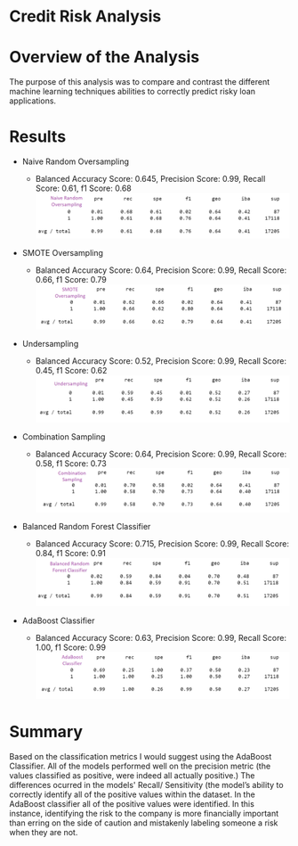 # Credit Risk Analysis

# Overview of the Analysis
 The purpose of this analysis was to compare and contrast the different machine learning techniques  abilities to correctly predict risky loan applications.

# Results 
- Naive Random Oversampling 
    - Balanced Accuracy Score: 0.645, Precision Score: 0.99, Recall Score: 0.61, f1 Score: 0.68 <br>
![Naive Random Oversampling ](https://github.com/K10Huff/Credit_Risk_Analysis/blob/0926c02aea02e3ab7db282bb39e784c0f886dddc/Images/01%20Naive%20Random%20Oversampling.png)

- SMOTE Oversampling 
    -	Balanced Accuracy Score: 0.64, Precision Score: 0.99, Recall Score: 0.66, f1 Score: 0.79 <br>
![SMOTE Oversampling](https://github.com/K10Huff/Credit_Risk_Analysis/blob/0926c02aea02e3ab7db282bb39e784c0f886dddc/Images/02%20SMOTE%20Oversampling.png)

- Undersampling 
    -	Balanced Accuracy Score: 0.52, Precision Score: 0.99, Recall Score: 0.45, f1 Score: 0.62 <br>
![Undersampling](https://github.com/K10Huff/Credit_Risk_Analysis/blob/0926c02aea02e3ab7db282bb39e784c0f886dddc/Images/03%20Undersampling.png)

- Combination Sampling 
    -	Balanced Accuracy Score: 0.64, Precision Score: 0.99, Recall Score: 0.58, f1 Score: 0.73 <br>
![Combination Sampling](https://github.com/K10Huff/Credit_Risk_Analysis/blob/0926c02aea02e3ab7db282bb39e784c0f886dddc/Images/04%20Combination%20Sampling.png)

- Balanced Random Forest Classifier
    -	Balanced Accuracy Score: 0.715, Precision Score: 0.99, Recall Score: 0.84, f1 Score: 0.91 <br>
![Balanced Random Forest Classifier](https://github.com/K10Huff/Credit_Risk_Analysis/blob/0926c02aea02e3ab7db282bb39e784c0f886dddc/Images/05%20Balanced%20Random%20Forest%20Classifier.png)

- AdaBoost Classifier
    -	Balanced Accuracy Score: 0.63, Precision Score: 0.99, Recall Score: 1.00, f1 Score: 0.99 <br>
![AdaBoost Classifier](https://github.com/K10Huff/Credit_Risk_Analysis/blob/0926c02aea02e3ab7db282bb39e784c0f886dddc/Images/06%20AdaBoost%20Classifier.png)

# Summary
Based on the classification metrics I would suggest using the AdaBoost Classifier. All of the models performed well on the precision metric (the values classified as positive, were indeed all actually positive.) The differences ocurred in the models' Recall/ Sensitivity (the model’s ability to correctly identify all of the positive values within the dataset. In the AdaBoost classifier all of the positive values were identified. In this instance, identifying the risk to the company is more financially important than erring on the side of caution and mistakenly labeling someone a risk when they are not.
